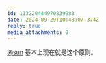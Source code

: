 ```yaml
---
id: 113220444970839983
date: 2024-09-29T10:48:07.374Z
reply: true
media_attachments: 0
---
```


[@sun](https://jiong.us/@sun) 基本上现在就是这个原则。

